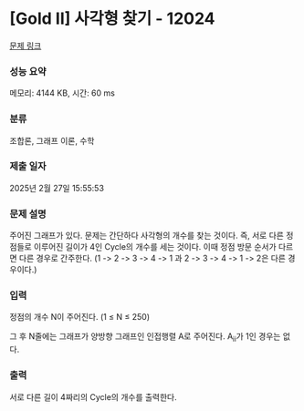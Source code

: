 # [Gold II] 사각형 찾기 - 12024 

[문제 링크](https://www.acmicpc.net/problem/12024) 

### 성능 요약

메모리: 4144 KB, 시간: 60 ms

### 분류

조합론, 그래프 이론, 수학

### 제출 일자

2025년 2월 27일 15:55:53

### 문제 설명

<p>주어진 그래프가 있다. 문제는 간단하다 사각형의 개수를 찾는 것이다. 즉, 서로 다른 정점들로 이루어진 길이가 4인 Cycle의 개수를 세는 것이다. 이때 정점 방문 순서가 다르면 다른 경우로 간주한다. (1 -> 2 -> 3 -> 4 -> 1 과 2 -> 3 -> 4 -> 1 -> 2은 다른 경우이다.)</p>

### 입력 

 <p>정점의 개수 N이 주어진다. (1 ≤ N ≤ 250)</p>

<p>그 후 N줄에는 그래프가 양방향 그래프인 인접행렬 A로 주어진다. A<sub>ii</sub>가 1인 경우는 없다.</p>

### 출력 

 <p>서로 다른 길이 4짜리의 Cycle의 개수를 출력한다.</p>

